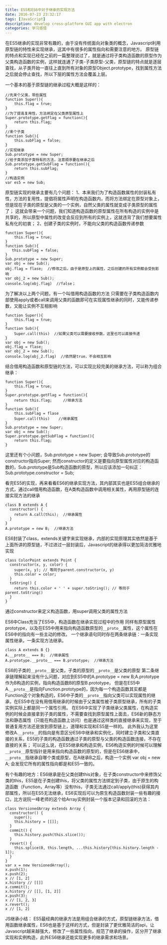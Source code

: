 ```yaml
---
title: ES5和ES6中对于继承的实现方法
date: 2016-07-23 23:32:17
tags: [JavaScript]
description: develop cross-platform GUI app with electron
categories: 学习感悟
---
```


在ES5继承的实现非常有趣的，由于没有传统面向对象类的概念，Javascript利用原型链的特性来实现继承，这其中有很多的属性指向和需要注意的地方。
原型链的特点和实现已经在之前的一篇整理说过了，就是通过将子类构造函数的原型作为父类构造函数的实例，这样就连通了子类-子类原型-父类，原型链的特点就是逐层查找，从子类开始一直往上直到所有对象的原型Object.prototype，找到属性方法之后就会停止查找，所以下层的属性方法会覆盖上层。
<!--more-->
一个基本的基于原型链的继承过程大概是这样的：
```
//先来个父类，带些属性
function Super(){
    this.flag = true;
}
//为了提高复用性，方法绑定在父类原型属性上
Super.prototype.getFlag = function(){
    return this.flag;
}
//来个子类
function Sub(){
    this.subFlag = false;
}
//实现继承
Sub.prototype = new Super;
//给子类添加子类特有的方法，注意顺序要在继承之后
Sub.prototype.getSubFlag = function(){
    return this.subFlag;
}
//构造实例
var es5 = new Sub;
```
原型链实现的继承主要有几个问题：
1、本来我们为了构造函数属性的封装私有性，方法的复用性，提倡将属性声明在构造函数内，而将方法绑定在原型对象上，但是现在子类的原型是父类的一个实例，自然父类的属性就变成子类原型的属性了；
这就会带来一个问题，我们知道构造函数的原型属性在所有构造的实例中是共享的，所以原型中属性的改变会反应到所有的实例上，这就违背了我们想要属性私有化的初衷；
2、创建子类的实例时，不能向父类的构造函数传递参数
```
function Super(){
    this.flag = true;
}
function Sub(){
   this.subFlag = false;
}
Sub.prototype = new Super;
var obj = new Sub();
obj.flag = flase;  //修改之后，由于是原型上的属性，之后创建的所有实例都会受到影响
var obj_2 = new Sub();
console.log(obj.flag)  //false；
```
为了解决以上两个问题，有一个叫借用构造函数的方法
只需要在子类构造函数内部使用apply或者call来调用父类的函数即可在实现属性继承的同时，又能传递参数，又能让实例不互相影响
```
function Super(){
    this.flag = true;
}
function Sub(){
    Super.call(this)  //如果父类可以需要接收参数，这里也可以直接传递
}
var obj = new Sub();
obj.flag = flase;
var obj_2 = new Sub();
console.log(obj_2.flag)  //依然是true，不会相互影响
```
结合借用构造函数和原型链的方法，可以实现比较完美的继承方法，可以称为组合继承：
```
function Super(){
    this.flag = true;
}
Super.prototype.getFlag = function(){
    return this.flag;     //继承方法
}
function Sub(){
    this.subFlag = flase
    Super.call(this)    //继承属性
}
Sub.prototype = new Super;
var obj = new Sub();
Super.prototype.getSubFlag = function(){
    return this.flag;
}
```
这里还有个小问题，Sub.prototype = new Super;  会导致Sub.prototype的constructor指向Super;
然而constructor的定义是要指向原型属性对应的构造函数的，Sub.prototype是Sub构造函数的原型，所以应该添加一句纠正：
Sub.prototype.constructor = Sub;

看完ES5的实现，再来看看ES6的继承实现方法，其内部其实也是ES5组合继承的方式，通过call借用构造函数，在A类构造函数中调用相关属性，再用原型链的连接实现方法的继承
```
class B extends A {
  constructor() {
    return A.call(this);  //继承属性
  }
}
A.prototype = new B;  //继承方法  
```
ES6封装了class，extends关键字来实现继承，内部的实现原理其实依然是基于上面所讲的原型链，不过进过一层封装后，Javascript的继承得以更加简洁优雅地实现
```
class ColorPoint extends Point {
  constructor(x, y, color) {
    super(x, y); // 等同于parent.constructor(x, y)
    this.color = color;
  }
  toString() {
    return this.color + ' ' + super.toString(); // 等同于parent.toString()
  }
}
```
通过constructor来定义构造函数，用super调用父类的属性方法

ES6中Class充当了ES5中，构造函数在继承实现过程中的作用
同样有原型属性prototype，以及在ES5中用来指向构造函数原型的`__proto__`属性，这个属性在ES6中的指向有一些主动的修改。
一个继承语句同时存在两条继承链：一条实现属性继承，一条实现方法继承。
```
class A extends B {}
A.__proto__ === B;  //继承属性
A.prototype.__proto__ === B.prototype;  //继承方法
```
ES6的子类的`__proto__`是父类，子类的原型的`__proto__`是父类的原型
第二条继承链理解起来没有什么问题，对应到ES5中的A.prototype = new B;A.prototype作为B构造的实例，指向构造函数B的原型B.prototype，
但是在ES5中A.`__proto__`是指向Function.prototype的，因为每一个构造函数其实都是Function这个对象构造的，ES6中子类的`__proto__`指向父类可以实现属性的继承，在ES5中在没有用借用继承的时候由于父类属性被子类原型继承，所有的子类实例实际上都是同一个属性引用。
在ES6中实现了子类继承父类属性，在构造实例的时候会直接拿到子类的属性，不需要查找到原型属性上面去，ES6新的静态方法和静态属性（只能在构造函数上访问）也是通过这样类的直接继承来实现，至于普通复用方法还是放到原型链上，道理和实现和ES5是一样的。
此外我认为这里修改A.`__proto__`的指向是有意区分ES6中继承和实例化，同时建立子类和父类直接的关系，ES5的子类的构造函数通过子类的原型与父类的构造函数连接，不存在直接的关系；
可以这么说，在ES5继承和构造实例，ES6构造实例的时候可以理解`__proto__`原型指针是用来指向构造函数的原型的，但是在ES6继承中，`__proto__`指继承自哪个类或原型，在A继承B之后，构造一个实例 var obj = new A; 会发现它所有的属性指向都是和ES5一致的。


有个有趣的地方：ES6继承是在父类创建this对象，在子类constructor中来修饰父类的this，ES5是在子类创建this，将父类的属性方法绑定到子类，由于原生的构造函数（Function，Array等）没有this，子类无法通过call/apply(this)获得其内部属性，所以在ES5无法继承，ES6实现后可以为原生构造函数封装一些有趣的接口，比方说阮一峰老师的这个给Array实例封装一个版本记录和回滚的方法：
```
class VersionedArray extends Array {
  constructor() {
    super();
    this.history = [[]];
  }
  commit() {
    this.history.push(this.slice());
  }
  revert() {
    this.splice(0, this.length, ...this.history[this.history.length - 1]);
  }
}
var x = new VersionedArray();
x.push(1);
x.push(2);
x // [1, 2]
x.history // [[]]
x.commit();
x.history // [[], [1, 2]]
x.push(3);
x // [1, 2, 3]
x.revert();
x // [1, 2]
```
JS继承小结：
ES5最经典的继承方法是用组合继承的方式，原型链继承方法，借用函数继承属性，ES6也是基于这样的方式，但是封装了更优雅简洁的api，让Javascript越来越强大，修改了一些属性指向，规范了继承的操作，区分开了继承实现和实例构造，此外ES6继承还能实现更多的继承需求和场景。






